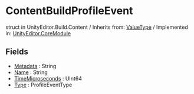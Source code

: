 # ContentBuildProfileEvent
struct in UnityEditor.Build.Content
 / Inherits from: <a href="https://docs.unity3d.com/6000.0/Documentation/ScriptReference/ValueType.html">ValueType</a> / Implemented in: <a href="https://docs.unity3d.com/6000.0/Documentation/ScriptReference/UnityEditor.CoreModule.html">UnityEditor.CoreModule</a>

## Fields
- <a href="https://docs.unity3d.com/6000.0/Documentation/ScriptReference/ContentBuildProfileEvent-Metadata.html">Metadata</a> : String
- <a href="https://docs.unity3d.com/6000.0/Documentation/ScriptReference/ContentBuildProfileEvent-Name.html">Name</a> : String
- <a href="https://docs.unity3d.com/6000.0/Documentation/ScriptReference/ContentBuildProfileEvent-TimeMicroseconds.html">TimeMicroseconds</a> : UInt64
- <a href="https://docs.unity3d.com/6000.0/Documentation/ScriptReference/ContentBuildProfileEvent-Type.html">Type</a> : ProfileEventType
